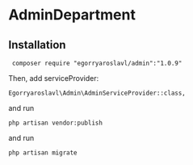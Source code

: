 # AdminDepartment

 Installation
 -------
```
 composer require "egorryaroslavl/admin":"1.0.9" 
```
Then, add serviceProvider:

```
Egorryaroslavl\Admin\AdminServiceProvider::class,
```

and run
```
php artisan vendor:publish 
```
and  run
```
php artisan migrate
```